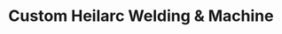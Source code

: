 ---
title: "Custom Heilarc Welding & Machine"
url: /mount-bethel/custom-heilarc-welding-und-machine/
shop: Allgemein
---